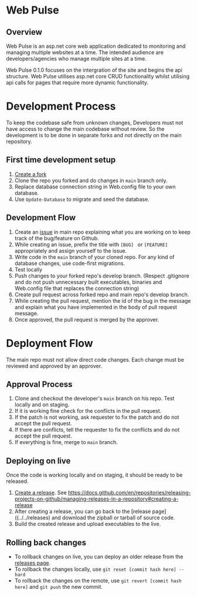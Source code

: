 
# Web Pulse

## Overview

Web Pulse is an asp.net core web application dedicated to monitoring  and managing multiple websites at a time. The intended audience are developers/agencies who manage multiple sites at a time.

Web Pulse 0.1.0 focuses on the intergration of the site and begins the api structure. Web Pulse utilises asp.net core CRUD functionality whilst utilising api calls for pages that require more dynamic functionality.

# Development Process
To keep the codebase safe from unknown changes, Developers must not have access to change the main codebase without review. So the
development is to be done in separate forks and not directly on the main repository. 

## First time development setup
1. [Create a fork](../../fork)
2. Clone the repo you forked and do changes in `main` branch only.
3. Replace database connection string in Web.config file to your own database.
4. Use `Update-Database` to migrate and seed the database. 

## Development Flow
1. Create an [issue](../../issues) in main repo explaining what you are working on to keep track of the bug/feature on Github.
2. While creating an issue, prefix the title with `[BUG] ` or `[FEATURE] ` appropriately and assign yourself to the issue.
3. Write code in the `main` branch of your cloned repo. For any kind of database changes, use code-first migrations.
4. Test locally
5. Push changes to your forked repo's develop branch. (Respect .gitignore and do not push unnecessary built executables, binaries and Web.config file that replaces the connection string)
6. Create pull request across forked repo and main repo's develop branch.
7. While creating the pull request, mention the id of the bug in the message and explain what you have implemented in the body of pull request message.
8. Once approved, the pull request is merged by the approver.

# Deployment Flow
The main repo must not allow direct code changes. Each change must be reviewed and approved by an approver.

## Approval Process
1. Clone and checkout the developer's `main` branch on his repo. Test locally and on staging.
2. If it is working fine check for the conflicts in the pull request.
3. If the patch is not working, ask requester to fix the patch and do not accept the pull request.
4. If there are conflicts, tell the requester to fix the conflicts and do not accept the pull request.
5. If everything is fine, merge to `main` branch.

## Deploying on live
Once the code is working locally and on staging, it should be ready to be released. 

1. [Create a release](../../releases/new). See https://docs.github.com/en/repositories/releasing-projects-on-github/managing-releases-in-a-repository#creating-a-release
2. After creating a release, you can go back to the [release page]((../../releases) and download the zipball or tarball of source code.
3. Build the created release and upload executables to the live.

## Rolling back changes
* To rollback changes on live, you can deploy an older release from the [releases page](../../releases).
* To rollback the changes locally, use `git reset [commit hash here] --hard`
* To rollback the changes on the remote, use `git revert [commit hash here]` and `git push` the new commit.
